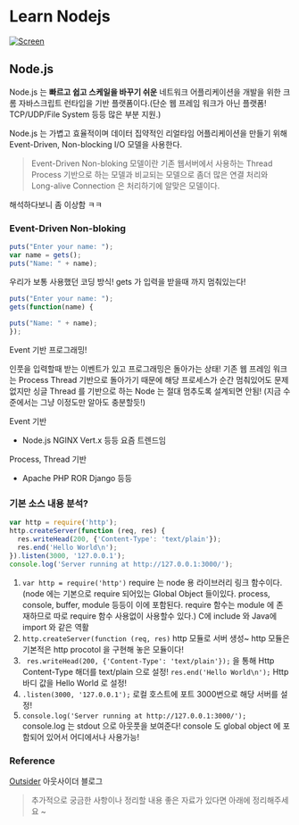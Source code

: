Learn Nodejs
======

[![Screen](http://upload.wikimedia.org/wikipedia/commons/d/d9/Node.js_logo.svg)](http://upload.wikimedia.org/wikipedia/commons/d/d9/Node.js_logo.svg)

## Node.js
Node.js 는 **빠르고 쉽고 스케일을 바꾸기 쉬운** 네트워크 어플리케이션을 개발을 위한 크롬 자바스크립트 런타입을 기반 플랫폼이다.(단순 웹 프레임 워크가 아닌 플랫폼! TCP/UDP/File System 등등 많은 부분 지원.)

Node.js 는 가볍고 효율적이며 데이터 집약적인 리얼타임 어플리케이션을 만들기 위해 Event-Driven, Non-blocking I/O 모델을 사용한다.

> Event-Driven Non-bloking 모델이란 기존 웹서버에서 사용하는 Thread Process 기반으로 하는 모델과 비교되는 모델으로 좀더 많은 연결 처리와 Long-alive Connection 은 처리하기에 알맞은 모델이다.


해석하다보니 좀 이상함 ㅋㅋ

### Event-Driven Non-bloking
```js
puts("Enter your name: ");
var name = gets();
puts("Name: " + name);

```

우리가 보통 사용했던 코딩 방식! gets 가 입력을 받을때 까지 멈춰있는다!

```js
puts("Enter your name: ");
gets(function(name) {
     
puts("Name: " + name);
});
```
Event 기반 프로그래밍! 

인풋을 입력할때 받는 이벤트가 있고 프로그래밍은 돌아가는 상태!
기존 웹 프레임 워크는 Process Thread 기반으로 돌아가기 때문에 해당 프로세스가 순간 멈춰있어도 문제없지만
싱글 Thread 를 기반으로 하는 Node 는 절대 멈추도록 설계되면 안됨!
(지금 수준에서는 그냥 이정도만 알아도 충분할듯!)


Event 기반
* Node.js NGINX Vert.x 등등 요즘 트렌드임

Process, Thread 기반

* Apache PHP ROR Django 등등

### 기본 소스 내용 분석?
```js
var http = require('http');
http.createServer(function (req, res) {
  res.writeHead(200, {'Content-Type': 'text/plain'});
  res.end('Hello World\n');
}).listen(3000, '127.0.0.1');
console.log('Server running at http://127.0.0.1:3000/');
```
1. ```var http = require('http')```
require 는 node 용 라이브러리 링크 함수이다. 
(node 에는 기본으로 require 되어있는 Global Object 들이있다.
process, console, buffer, module 등등이 이에 포함된다.
require 함수는 module 에 존재하므로 따로 require 함수 사용없이 사용할수 있다.)
C에 include 와 Java에 import 와 같은 역활
2. ```http.createServer(function (req, res)```
http 모듈로 서버 생성~ http 모듈은 기본적은 http procotol 을 구현해 놓은 모듈이다!
3. ``` res.writeHead(200, {'Content-Type': 'text/plain'});```
을 통해 Http Content-Type 해더를 text/plain 으로 설정!
```res.end('Hello World\n');``` Http 바디 값을 Hello World 로 설정!
4. ```.listen(3000, '127.0.0.1');```
로컬 호스트에 포트 3000번으로 해당 서버를 설정!
5. ```console.log('Server running at http://127.0.0.1:3000/');```
console.log 는 stdout 으로 아웃풋을 보여준다! console 도 global object 에 포함되어 있어서 어디에서나 사용가능!


### Reference
[Outsider](http://blog.outsider.ne.kr/480) 아웃사이더 블로그

> 추가적으로 궁금한 사항이나 정리할 내용 좋은 자료가 있다면 아래에 정리해주세요 ~